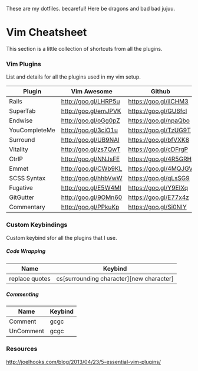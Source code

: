 These are my dotfiles. becareful! Here be dragons and bad bad jujuu. 

# Vim Cheatsheet
This section is a little collection of shortcuts from all the plugins.

### Vim Plugins
List and details for all the plugins used in my vim setup.

|Plugin|Vim Awesome|Github|
|---|---|---|
|Rails|http://goo.gl/LHRP5u|https://goo.gl/iICHM3|
|SuperTab|http://goo.gl/emJPVK|https://goo.gl/GU6fcl|
|Endwise|http://goo.gl/oGg0pZ|https://goo.gl/npaQbo|
|YouCompleteMe|http://goo.gl/3ciO1u|https://goo.gl/TzUG9T|
|Surround|http://goo.gl/UB9NAl|https://goo.gl/bfVXK8|
|Vitality|http://goo.gl/zs7QwT|https://goo.gl/cDFrgP|
|CtrlP|http://goo.gl/NNJsFE|https://goo.gl/4R5GRH|
|Emmet|http://goo.gl/CWb9KL|https://goo.gl/4MQJGV|
|SCSS Syntax|http://goo.gl/hhbVwW|https://goo.gl/qLsSG9|
|Fugative|http://goo.gl/E5W4Ml|https://goo.gl/Y9EIXq|
|GitGutter|http://goo.gl/9OMn60|https://goo.gl/E77x4z|
|Commentary|http://goo.gl/PPkuKp|https://goo.gl/Si0NIY|

### Custom Keybindings
Custom keybind sfor all the plugins that I use.

##### Code Wrapping
|Name|Keybind|
|---|---|
|replace quotes|cs[surrounding character][new character]|

##### Commenting
|Name|Keybind|
|---|---|
|Comment|gcgc|
|UnComment|gcgc|

### Resources
http://joelhooks.com/blog/2013/04/23/5-essential-vim-plugins/
